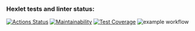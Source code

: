 ### Hexlet tests and linter status:
[![Actions Status](https://github.com/elov4anin/frontend-project-lvl1/workflows/hexlet-check/badge.svg)](https://github.com/elov4anin/frontend-project-lvl1/actions)
[![Maintainability](https://api.codeclimate.com/v1/badges/a99a88d28ad37a79dbf6/maintainability)](https://codeclimate.com/github/codeclimate/codeclimate/maintainability)
[![Test Coverage](https://api.codeclimate.com/v1/badges/a99a88d28ad37a79dbf6/test_coverage)](https://codeclimate.com/github/codeclimate/codeclimate/test_coverage)
![example workflow](https://github.com/elov4anin/frontend-project-lvl1/actions/workflows/github-actions.yml/badge.svg)
